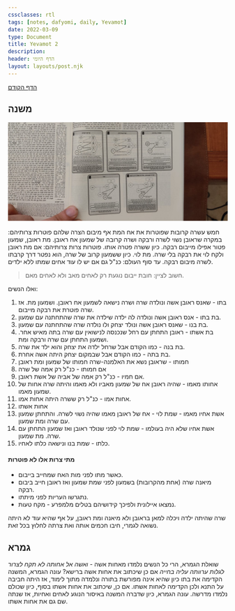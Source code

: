 ```yaml
---
cssclasses: rtl
tags: [notes, dafyomi, daily, Yevamot] 
date: 2022-03-09
type: Document
title: Yevamot 2
description: 
header: הדף היומי
layout: layouts/post.njk
---
```


[הדף הקודם](../2022-03-08)


## משנה 

![alt text](../img/a.jpeg "title text")

חמש עשרה קרובות שפוטרות את אח המת אף מיבום הצרה שלהם 
פוטרות צרותיהם: במקרה שראובן נשוי לשרה ורבקה ושרה קרובה של שמעון אח ראובן. מת ראובן, שמעון פטור אפילו מייבום רבקה. כיון ששרה פטרה אותו.
פוטרות צרות צרותיהם: אם מת ראובן ולקח לוי את רבקה בלי שרה. מת לוי. כיון ששמעון קרוב של שרה, הוא נפטר דרך קרבתו לשרה מיבום רבקה.
עד סוף העולם: כנ"ל גם אם יש לו עוד אחים שמתו ללא ילדים.
> חשוב לציין: חובת ייבום נוגעת רק לאחים מאב ולא לאחים מאם.

ואלו הנשים:
1. בתו - שאנס ראובן אשה ונולדה שרה ושרה נישאה לשמעון אח ראובן. ושמעון מת. אז שרה פוטרת את רבקה מייבום.
2. בת בתו - אנס ראובן אשה ונולדה לה ילדה שילדה את שרה שהתחתנה עם שמעון.
3. בת בנו - שאנס ראובן אשה ונולד יצחק ולו נולדה שרה שהתחתנה עם שמעון.
4. בת אשתו - ראובן התחתן עם רחל שנכנסה לנישואין עם שרה בתה מאיש אחר. ושמעון התחתן עם שרה ורבקה ומת.
5. בת בנה - כמו הקודם אבל שרחל ילדה את יצחק והוא ילד את שרה.
6. בת בתה - כמו הקודם אבל שבמקום יצחק היתה אשה אחרת.
7. חמותו - שראובן נשא את האלמנה-שרה חמותו של שמעון ומת ראובן
8. אם חמותו - כנ"ל רק אמה של שרה 
9. אם חמיו - כנ"ל רק אמה של אביה של אשת ראובן. 
10. אחותו מאמו - שהיה ראובן אח של שמעון מאביו ולא מאמו והיתה שרה אחות של שמעון מאמו.
11. אחות אמו - כנ"ל רק ששרה היתה אחות אמו.
12. אחות אשתו
13. אשת אחיו מאמו - שמת לוי - אח של ראובן מאמו שהיה נשוי לשרה. והתחתן שמעון עם שרה ומת שמעון. 
14. אשת אחיו שלא היה בעולמו - שמת לוי לפני שנולד ראובן ואז שמעון התחתן עם שרה. מת שמעון.
15. כלתו - שמת בנו ונישאה כלתו לאחיו.
#### מתי צרות אלו לא פוטרות
- כאשר מתו לפני מות האח שמחייב בייבום.
- מיאנה שרה (אחת מהקרובות) בשמעון לפני שמת שמעון ואז ראובן חייב ביבום רבקה.
- נתגרשו העריות לפני מיתתו.
- נמצאו איילונית ולפיכך קידושיהם בטלים מלמפרע - מקח טעות.

שרה שהיתה ילדה ויכלה למאן בראובן ולא מיאנה ומת ראובן, על אף שהיא עוד לא היתה נשואה לגמרי, חיבו חכמים אותה ואת צרתה לחלוץ בכל זאת.
## גמרא
שואלת הגמרא, הרי כל הנשים נלמדו מאחות אשה - *ואשה אל אחותה לא תקח לצרור לגלות ערוותה עליה בחייה*  אם כן שיכתוב את אחות אשה ברישא?
עונה הגמרא, המשנה הקדימה את בתו כיון שהיא אינה מפורשת בתורה ונלמדה מתוך לימוד, אז היתה חביבה על התנא ולכן הקדימה לאחות אשתו.
אם כן, שיכתוב את אחות אשתו בסוף, כיון שכולם נלמדו מדרשה.
עונה הגמרא, כיון שדברה המשנה באיסור הנוגע לאחים ואחיות, אז שנתה שם גם את אחות אשתו. 